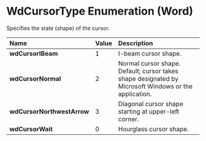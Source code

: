 
# WdCursorType Enumeration (Word)

Specifies the state (shape) of the cursor.



|**Name**|**Value**|**Description**|
|:-----|:-----|:-----|
|**wdCursorIBeam**|1|I-beam cursor shape. |
|**wdCursorNormal**|2|Normal cursor shape. Default; cursor takes shape designated by Microsoft Windows or the application.|
|**wdCursorNorthwestArrow**|3|Diagonal cursor shape starting at upper-left corner.|
|**wdCursorWait**|0|Hourglass cursor shape.|
